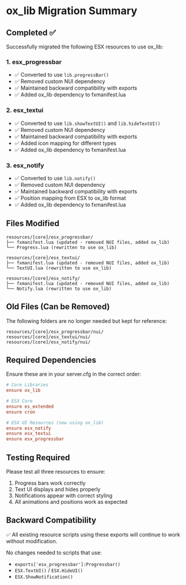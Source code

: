 # ox_lib Migration Summary

## Completed ✅

Successfully migrated the following ESX resources to use ox_lib:

### 1. esx_progressbar
- ✅ Converted to use `lib.progressBar()`
- ✅ Removed custom NUI dependency
- ✅ Maintained backward compatibility with exports
- ✅ Added ox_lib dependency to fxmanifest.lua

### 2. esx_textui
- ✅ Converted to use `lib.showTextUI()` and `lib.hideTextUI()`
- ✅ Removed custom NUI dependency
- ✅ Maintained backward compatibility with exports
- ✅ Added icon mapping for different types
- ✅ Added ox_lib dependency to fxmanifest.lua

### 3. esx_notify
- ✅ Converted to use `lib.notify()`
- ✅ Removed custom NUI dependency
- ✅ Maintained backward compatibility with exports
- ✅ Position mapping from ESX to ox_lib format
- ✅ Added ox_lib dependency to fxmanifest.lua

## Files Modified

```
resources/[core]/esx_progressbar/
├── fxmanifest.lua (updated - removed NUI files, added ox_lib)
└── Progress.lua (rewritten to use ox_lib)

resources/[core]/esx_textui/
├── fxmanifest.lua (updated - removed NUI files, added ox_lib)
└── TextUI.lua (rewritten to use ox_lib)

resources/[core]/esx_notify/
├── fxmanifest.lua (updated - removed NUI files, added ox_lib)
└── Notify.lua (rewritten to use ox_lib)
```

## Old Files (Can be Removed)

The following folders are no longer needed but kept for reference:
```
resources/[core]/esx_progressbar/nui/
resources/[core]/esx_textui/nui/
resources/[core]/esx_notify/nui/
```

## Required Dependencies

Ensure these are in your server.cfg in the correct order:

```cfg
# Core Libraries
ensure ox_lib

# ESX Core
ensure es_extended
ensure cron

# ESX UI Resources (now using ox_lib)
ensure esx_notify
ensure esx_textui
ensure esx_progressbar
```

## Testing Required

Please test all three resources to ensure:
1. Progress bars work correctly
2. Text UI displays and hides properly
3. Notifications appear with correct styling
4. All animations and positions work as expected

## Backward Compatibility

✅ All existing resource scripts using these exports will continue to work without modification.

No changes needed to scripts that use:
- `exports['esx_progressbar']:Progressbar()`
- `ESX.TextUI()` / `ESX.HideUI()`
- `ESX.ShowNotification()`
